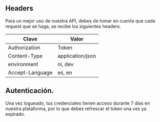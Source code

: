 
## Headers

Para un mejor uso de nuestra API, debes de tomar en cuenta que cada request que se haga, se recibe los siguientes headers.

| Clave  | Valor |
|-------|-------|
| Authorization | Token | 
| Content-Type | application/json |
| environment | ni, dev |
| Accept-Language | es, en |

## Autenticación.

Una vez logueado, tus credenciales tienen acceso durante 7 días en nuestra plataforma, por lo que debes refrescar el token una vez ya expirado.
